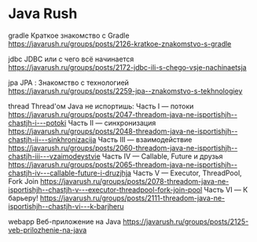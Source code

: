 # Java Rush

gradle
Краткое знакомство с Gradle
https://javarush.ru/groups/posts/2126-kratkoe-znakomstvo-s-gradle

jdbc
JDBC или с чего всё начинается
https://javarush.ru/groups/posts/2172-jdbc-ili-s-chego-vsje-nachinaetsja

jpa
JPA : Знакомство с технологией
https://javarush.ru/groups/posts/2259-jpa--znakomstvo-s-tekhnologiey

thread
Thread'ом Java не испортишь:
Часть I — потоки
https://javarush.ru/groups/posts/2047-threadom-java-ne-isportishjh--chastjh-i---potoki
Часть II — синхронизация
https://javarush.ru/groups/posts/2048-threadom-java-ne-isportishjh--chastjh-ii---sinkhronizacija
Часть III — взаимодействие
https://javarush.ru/groups/posts/2060-threadom-java-ne-isportishjh--chastjh-iii---vzaimodeystvie
Часть IV — Callable, Future и друзья
https://javarush.ru/groups/posts/2065-threadom-java-ne-isportishjh--chastjh-iv---callable-future-i-druzjhja
Часть V — Executor, ThreadPool, Fork Join
https://javarush.ru/groups/posts/2078-threadom-java-ne-isportishjh--chastjh-v---executor-threadpool-fork-join-pool
Часть VI — К барьеру!
https://javarush.ru/groups/posts/2111-threadom-java-ne-isportishjh--chastjh-vi---k-barjheru

webapp
Веб-приложение на Java
https://javarush.ru/groups/posts/2125-veb-prilozhenie-na-java
